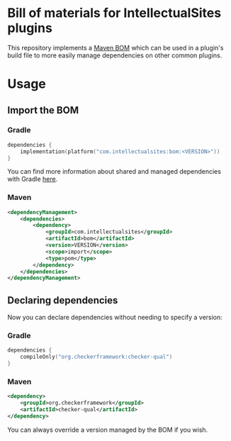 # Bill of materials for IntellectualSites plugins

This repository implements a [Maven BOM](https://maven.apache.org/guides/introduction/introduction-to-dependency-mechanism.html#Importing_Dependencies) which can be used in a plugin's build file to more easily manage dependencies on other common plugins.

# Usage

## Import the BOM

### Gradle
```kt
dependencies {
    implementation(platform("com.intellectualsites:bom:<VERSION>"))
}
```
You can find more information about shared and managed dependencies with Gradle [here](https://docs.gradle.org/current/userguide/platforms.html).

### Maven
```xml
<dependencyManagement>
    <dependencies>
        <dependency>
            <groupId>com.intellectualsites</groupId>
            <artifactId>bom</artifactId>
            <version>VERSION</version>
            <scope>import</scope>
            <type>pom</type>
        </dependency>
    </dependencies>
</dependencyManagement>
```

## Declaring dependencies

Now you can declare dependencies without needing to specify a version:

### Gradle
```kt
dependencies {
    compileOnly("org.checkerframework:checker-qual")
}
```

### Maven
```xml
<dependency>
    <groupId>org.checkerframework</groupId>
    <artifactId>checker-qual</artifactId>
</dependency>
```

You can always override a version managed by the BOM if you wish.
